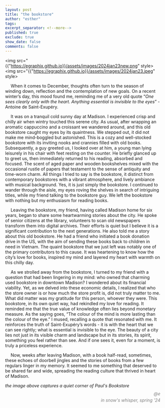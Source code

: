 ```yaml
---
layout: post
title: "the bookstore"
author: "esther"
tags: 
excerpt_separator: <!--more-->
published: true
exclude: true
show_date: false
comments: false
---
```


<img src="{{"https://egraphix.github.io}}/assets/images/2024jan23new.png" style> 
<img src="{{"https://egraphix.github.io}}/assets/images/2024jan23.jpeg" style> 

&emsp; When it comes to December, thoughts often turn to the season of winding down, reflection and the contemplation of new goals. On a recent winter’s day, this mood found me, reminding me of a very old quote “*One sees clearly only with the heart. Anything essential is invisible to the eyes*” - Antoine de Saint-Exupéry. <br>
<!--more-->

&emsp; It was on a tranquil cold sunny day at Madison. I experienced crisp and chilly air when wintry touched this serene city. As usual, after wrapping an aromatic cappuccino and a croissant we wandered around, and this old bookstore caught my eyes by its quaintness. We stepped out, it did not make me mind-boggled but astonished. This is a cozy and well-stocked bookstore with its inviting nooks and crannies filled with old books. Subsequently, a guy greeted us, I looked over at him, a young man lying leisurely in his chair with feet resting on the counter. He briefly glanced up to greet us, then immediately returned to his reading, absorbed and focused. The scent of aged paper and wooden bookshelves mixed with the occasional rustle of papers that testament to the sense of antiquity and time-worn charm. All things I tried to say is the bookstore, it distinct from contemporary bookstores with a vibrant atmosphere, and lively ambiance with musical background. Yes, it is just simply the bookstore. I continued to wander through the aisle, my eyes roving the shelves in search of intriguing titles, while my friend talking to the bookstore guy. We left the bookstore with nothing but my enthusiasm for reading books. 

&emsp; Leaving the bookstore, my friend, having called Madison home for six years, began to share some heartwarming stories about the city.  He spoke of senior citizens at the library, volunteers to scan old newspapers transform them into digital archives. Their efforts is quiet but I believe it is a significant contribution to the next generations. He also told me a story about this old bookstore. He had a friend who initiated a book donation drive in the US, with the aim of sending these books back to children in need in Vietnam. The quaint bookstore that we just left was notably one of the primary contributors to this cause. It was heartening to know how the city’s love for books, inspired my mind and layered my heart with warmth on this chilly day. 

&emsp; As we strolled away from the bookstore, I turned to my friend with a question that had been lingering in my mind: who owned that charming used bookstore in downtown Madison? I wondered about its financial viability. Yet, as we delved into these economic details, I realized that who the store owner is or how much the store profit is, did not truly matter to me. What did matter was my gratitude for this person, whoever they were. This bookstore, in its own quiet way, had rekindled my love for reading. It reminded me that the true value of knowledge often lies beyond monetary measure. As the saying goes, “The colour of the mind is more lasting than the colour of the eye.” I mused, recalling a quote that resonated with me. It reinforces the truth of Saint-Exupéry’s words - it is with the heart that we can see rightly; what is essential is invisible to the eye. The beauty of a city lies not just in its visible charm and landscape but in its stories, its spirit, something you feel rather than see.  And if one sees it, even for a moment, is truly a priceless experience. 

&emsp; Now, weeks after leaving Madison, with a book half-read, sometimes, these echoes of doorbell jingles and the stories of books from a few regulars linger in my memory. It seemed to me something that deserved to be shared far and wide, spreading the reading culture that thrived in heart of Madison. 


_the image above captures a quiet corner of Paul's Bookstore_

<div class="post-info"> 
<p style="text-align: right; font-style: italic; color: grey; line-height: 0.5;">@e</p>
<p style="text-align: right; font-style: italic; color: grey; line-height: 0.5;">in snow's whisper, spring '24</p>
</div>